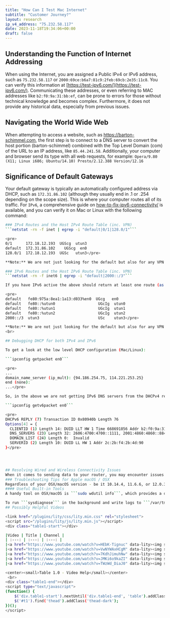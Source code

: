 ```yaml
---
title: "How Can I Test Mac Internet"
subtitle: "Customer Journey?"
layout: research
ip_v4_address: "75.232.58.117"
date: 2023-11-18T19:34:06+00:00
draft: false
---
```


## Understanding the Function of Internet Addressing

When using the Internet, you are assigned a Public IPv4 or IPv6 address, such as ```75.232.58.117``` or ```2000:69ce:b6a7:81c9:2feb:69cb:2e35:11c8```. You can verify this information at [https://test-ipv6.com/](https://test-ipv6.com/). Communicating these addresses, or even referring to MAC addresses like ```b2:f0:9a:31:bb:ef```, can be prone to errors for those without technical knowledge and becomes complex. Furthermore, it does not provide any historical data, especially from previous issues.
## Navigating the World Wide Web

When attempting to access a website, such as https://barton-schimmel.com, the first step is to connect to a DNS server to convert the host portion (barton-schimmel) combined with the Top Level Domain (com) of the URL to an IP address, like ```85.44.241.58```. Additionally, your computer and browser send its type with all web requests, for example: ```Opera/9.80 (X11; Linux i686; Ubuntu/14.10) Presto/2.12.388 Version/12.16```
## Significance of Default Gateways

Your default gateway is typically an automatically configured address via DHCP, such as ```172.31.86.102``` (although they usually end in .1 or .254 depending on the scope size). This is where your computer routes all of its traffic. For ```IPv6```, a comprehensive guide on [how-to-fix-ipv6-connectivity/](/blog/how-to-fix-ipv6-connectivity/) is available, and you can verify it on Mac or Linux with the following command:
```bash
### IPv4 Routes and the Host IPv4 Route Table (inc. VPN)
```netstat -rn -f inet | egrep -i "default|0/1|128.0/1"```

<pre>
0/1      172.18.12.193  UGScg  utun3
default  172.31.86.102    UGScg  en0
128.0/1  172.18.12.193  UGSc   utun3</pre>

**Note:** We are not just looking for the default but also for any VPN that overrides the public v4 address space.

### IPv6 Routes and the Host IPv6 Route Table (inc. VPN)
```netstat -rn -f inet6 | egrep -i "default|2000::/3"```

If you have IPv6 active the above should return at least one route (as per below) via a known interface such as "_en0_ " on a Mac. 

<pre>
default   fe80:975a:8ea1:1a13:d033%en0  UGcg   en0
default   fe80::%utun0                   UGcIg  utun0
default   fe80::%utun1                   UGcIg  utun1
default   fe80::%utun2                   UGcIg  utun2
2000::/3  utun3                          USc    utun3</pre>

**Note:** We are not just looking for the default but also for any VPN that overrides the public v6 address space.
<br>

## Debugging DHCP for both IPv4 and IPv6

To get a look at the low level DHCP configuration (Mac/Linux): 

```ipconfig getpacket en0```

<pre>
...
domain_name_server (ip_mult): {94.186.254.75, 114.221.253.25}
end (none):
...</pre>

So, in the above we are not getting IPv6 DNS servers from the DHCPv4 reply but...

```ipconfig getv6packet en0```

<pre>
DHCPv6 REPLY (7) Transaction ID 0x80940b Length 76
Options[4] = {
  CLIENTID (1) Length 14: DUID LLT HW 1 Time 668691856 Addr b2:f0:9a:31:bb:ef
  DNS_SERVERS (23) Length 32: 2606:4700:4700::1111, 2001:4860:4860::8844
  DOMAIN_LIST (24) Length 0:  Invalid
  SERVERID (2) Length 10: DUID LL HW 1 Addr 2c:2b:f4:2b:4d:90
}</pre>




## Resolving Wired and Wireless Connectivity Issues
When it comes to sending data to your router, you may encounter issues at the physical and data layer, whether you are using a wired or wireless (Wi-Fi) medium.
### Troubleshooting Tips for Apple macOS / OSX
Regardless of your OSX/macOS version - be it 10.14.4, 11.6.6, or 12.0.3 - there are various tools available for troubleshooting. However, these manual actions and scripts do not provide a series of correlated values over time. This is where automated remote troubleshooting becomes beneficial, especially for teams that are engaged in remote work and Work From Anywhere (WFA).
#### Useful Built-in Tools
A handy tool on OSX/macOS is ```sudo wdutil info```, which provides a dump of current wireless settings to the CLI and can be configured to generate specific logs for troubleshooting. Additionally, the ```sysdiagnose``` tool can be used to generate a wide range of logs, though many are only point-in-time in relation to wireless, just like wdutil.

To run ```sysdiagnose``` in the background and write logs to ```/var/tmp/<blah>.tar.gz```, you can use the command ```sudo nohup /usr/bin/sysdiagnose -u &```. Alternatively, you can run it *interactively* by using ```sudo /usr/bin/sysdiagnose```, which will prompt a privacy warning. When not run in the background, it should open Finder in the correct location, or you can navigate to ```/var/tmp``` using Finder with Cmd+Shift+G. However, keep in mind that the file sizes can be around 300MB.
## Possibly Helpful Videos

<link href="/plugins/lity/css/lity.min.css" rel="stylesheet">
<script src="/plugins/lity/js/lity.min.js"></script>
<div class="table1-start"></div>

|Video | Title | Channel |
| :---: | :---: | :---: |
|<a href="https://www.youtube.com/watch?v=HEbK-Tignuc" data-lity><img src="https://i.ytimg.com/vi/HEbK-Tignuc/default.jpg" class="img-fluid"></a>|<a href="https://www.youtube.com/watch?v=HEbK-Tignuc" data-lity>On the Road to Big Sur 2 - Compatibility</a>|<a target="_blank" href="https://www.youtube.com/channel/UCg43DP8MdHVcl4rFK_delBg" >Hands-On Mac</a>|
|<a href="https://www.youtube.com/watch?v=VwNYWAxHCgM" data-lity><img src="https://i.ytimg.com/vi/VwNYWAxHCgM/default.jpg" class="img-fluid"></a>|<a href="https://www.youtube.com/watch?v=VwNYWAxHCgM" data-lity>Secret Mac Boot Commands - Mac Boot Key Combinations</a>|<a target="_blank" href="https://www.youtube.com/channel/UCg43DP8MdHVcl4rFK_delBg" >Hands-On Mac</a>|
|<a href="https://www.youtube.com/watch?v=7KdhJimuhNw" data-lity><img src="https://i.ytimg.com/vi/7KdhJimuhNw/default.jpg" class="img-fluid"></a>|<a href="https://www.youtube.com/watch?v=7KdhJimuhNw" data-lity>Securing macOS Big Sur</a>|<a target="_blank" href="https://www.youtube.com/channel/UCg43DP8MdHVcl4rFK_delBg" >Hands-On Mac</a>|
|<a href="https://www.youtube.com/watch?v=JMKi6o9kaZI" data-lity><img src="https://i.ytimg.com/vi/JMKi6o9kaZI/default.jpg" class="img-fluid"></a>|<a href="https://www.youtube.com/watch?v=JMKi6o9kaZI" data-lity>macOS Big Sur - What&#39;s New in Apple macOS 11</a>|<a target="_blank" href="https://www.youtube.com/channel/UCg43DP8MdHVcl4rFK_delBg" >Hands-On Mac</a>|
|<a href="https://www.youtube.com/watch?v=TWzWd_DiaJ0" data-lity><img src="https://i.ytimg.com/vi/TWzWd_DiaJ0/default.jpg" class="img-fluid"></a>|<a href="https://www.youtube.com/watch?v=TWzWd_DiaJ0" data-lity>Mac Activity Monitor - How to Troubleshoot Your Mac</a>|<a target="_blank" href="https://www.youtube.com/channel/UCg43DP8MdHVcl4rFK_delBg" >Hands-On Mac</a>|

<center><small>Table 1.0 - Video Help</small></center>
 <br>
<div class="table1-end"></div>
<script type="text/javascript">
(function() {
    $('div.table1-start').nextUntil('div.table1-end', 'table').addClass('table thead-dark table-striped table-responsive rounded').attr('id', 't1');
    $('#t1').find('thead').addClass('thead-dark');
})();
</script>
